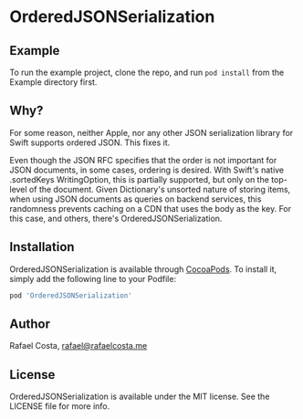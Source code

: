# OrderedJSONSerialization

## Example

To run the example project, clone the repo, and run `pod install` from the Example directory first.

## Why?

For some reason, neither Apple, nor any other JSON serialization library for Swift supports ordered JSON. This fixes it.

Even though the JSON RFC specifies that the order is not important for JSON documents, in some cases, ordering is desired. With Swift's native .sortedKeys WritingOption, this is partially supported, but only on the top-level of the document. Given Dictionary's unsorted nature of storing items, when using JSON documents as queries on backend services, this randomness prevents  caching on a CDN that uses the body as the key. For this case, and others, there's OrderedJSONSerialization.

## Installation

OrderedJSONSerialization is available through [CocoaPods](https://cocoapods.org). To install
it, simply add the following line to your Podfile:

```ruby
pod 'OrderedJSONSerialization'
```

## Author

Rafael Costa, rafael@rafaelcosta.me

## License

OrderedJSONSerialization is available under the MIT license. See the LICENSE file for more info.
